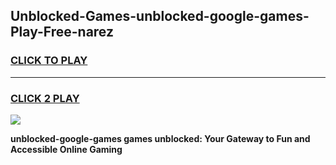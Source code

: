 
## Unblocked-Games-unblocked-google-games-Play-Free-narez
<h3>
<a href="https://premium76.site?title=unblocked-google-games&ref=09A">CLICK TO PLAY</a></h3>
<hr>

<h3>
<a href="https://premium76.site?title=unblocked-google-games&ref=09A">CLICK 2 PLAY</a>
  
</h3>

<a href="https://premium76.site?title=unblocked-google-games&ref=09A"><img src="https://clearcache.store/games.png"></a>


**unblocked-google-games games unblocked: Your Gateway to Fun and Accessible Online Gaming**
